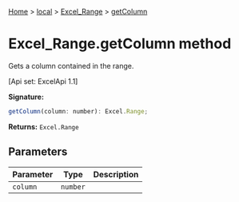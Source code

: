 [Home](./index) &gt; [local](local.md) &gt; [Excel\_Range](local.excel_range.md) &gt; [getColumn](local.excel_range.getcolumn.md)

# Excel\_Range.getColumn method

Gets a column contained in the range. 

 \[Api set: ExcelApi 1.1\]

**Signature:**
```javascript
getColumn(column: number): Excel.Range;
```
**Returns:** `Excel.Range`

## Parameters

|  Parameter | Type | Description |
|  --- | --- | --- |
|  `column` | `number` |  |

